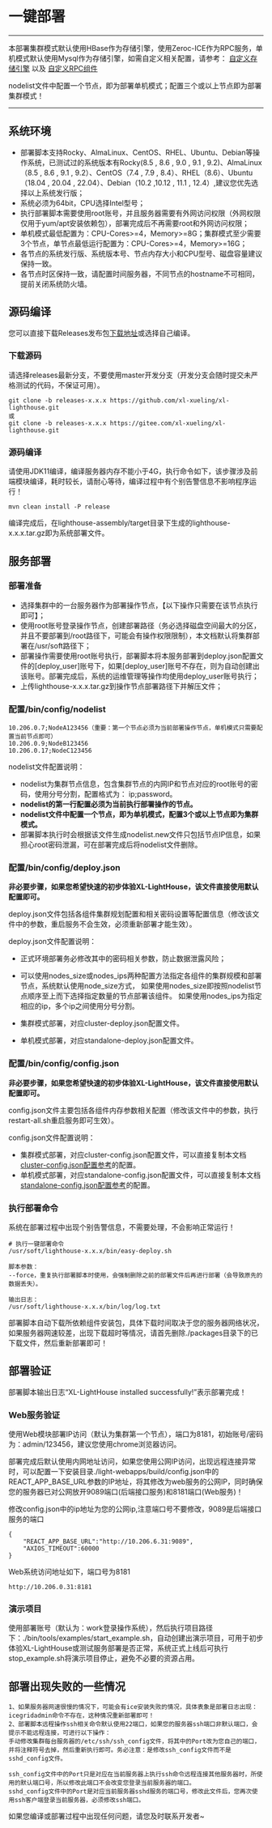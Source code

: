 # 一键部署

---
本部署集群模式默认使用HBase作为存储引擎，使用Zeroc-ICE作为RPC服务，单机模式默认使用Mysql作为存储引擎，如需自定义相关配置，请参考：
[自定义存储引擎](/deploy/03.md) 以及 [自定义RPC组件](/deploy/02.md)

nodelist文件中配置一个节点，即为部署单机模式；配置三个或以上节点即为部署集群模式！

---

## 系统环境

* 部署脚本支持Rocky、AlmaLinux、CentOS、RHEL、Ubuntu、Debian等操作系统，已测试过的系统版本有Rocky(8.5 , 8.6 , 9.0 , 9.1 , 9.2)、AlmaLinux（8.5 , 8.6 , 9.1 , 9.2）、CentOS（7.4 , 7.9 , 8.4）、RHEL（8.6）、Ubuntu（18.04 , 20.04 , 22.04）、Debian（10.2 ,10.12 , 11.1 , 12.4）,建议您优先选择以上系统发行版；
* 系统必须为64bit，CPU选择Intel型号；
* 执行部署脚本需要使用root账号，并且服务器需要有外网访问权限（外网权限仅用于yum/apt安装依赖包），部署完成后不再需要root和外网访问权限；
* 单机模式最低配置为：CPU-Cores>=4，Memory>=8G；集群模式至少需要3个节点，单节点最低运行配置为：CPU-Cores>=4，Memory>=16G；
* 各节点的系统发行版、系统版本号、节点内存大小和CPU型号、磁盘容量建议保持一致。
* 各节点时区保持一致，请配置时间服务器，不同节点的hostname不可相同，提前关闭系统防火墙。

## 源码编译
您可以直接下载Releases发布包[下载地址](/versions/02.md)或选择自己编译。

### 下载源码

请选择releases最新分支，不要使用master开发分支（开发分支会随时提交未严格测试的代码，不保证可用）。

``` 
git clone -b releases-x.x.x https://github.com/xl-xueling/xl-lighthouse.git
或 
git clone -b releases-x.x.x https://gitee.com/xl-xueling/xl-lighthouse.git
``` 

### 源码编译

请使用JDK11编译，编译服务器内存不能小于4G，执行命令如下，该步骤涉及前端模块编译，耗时较长，请耐心等待，编译过程中有个别告警信息不影响程序运行！

``` 
mvn clean install -P release
```

编译完成后，在lighthouse-assembly/target目录下生成的lighthouse-x.x.x.tar.gz即为系统部署文件。

## 服务部署

### 部署准备

- 选择集群中的一台服务器作为部署操作节点，【以下操作只需要在该节点执行即可】；
- 使用root账号登录操作节点，创建部署路径（务必选择磁盘空间最大的分区，并且不要部署到/root路径下，可能会有操作权限限制），本文档默认将集群部署在/usr/soft路径下；
- 部署操作需要使用root账号执行，部署脚本将本服务部署到deploy.json配置文件的[deploy_user]账号下，如果[deploy_user]账号不存在，则为自动创建出该账号。部署完成后，系统的运维管理等操作均使用deploy_user账号执行；  
- 上传lighthouse-x.x.x.tar.gz到操作节点部署路径下并解压文件；

### 配置/bin/config/nodelist

``` 
10.206.0.7;NodeA123456（重要：第一个节点必须为当前部署操作节点，单机模式只需要配置当前节点即可）
10.206.0.9;NodeB123456
10.206.0.17;NodeC123456
```
nodelist文件配置说明：
- nodelist为集群节点信息，包含集群节点的内网IP和节点对应的root账号的密码，使用分号分割，配置格式为： ip;password。
- **nodelist的第一行配置必须为当前执行部署操作的节点。**
- **nodelist文件中配置一个节点，即为单机模式，配置3个或以上节点即为集群模式。**  
- 部署脚本执行时会根据该文件生成nodelist.new文件只包括节点IP信息，如果担心root密码泄漏，可在部署完成后将nodelist文件删除。

### 配置/bin/config/deploy.json

**非必要步骤，如果您希望快速的初步体验XL-LightHouse，该文件直接使用默认配置即可。**

deploy.json文件包括各组件集群规划配置和相关密码设置等配置信息（修改该文件中的参数，重启服务不会生效，必须重新部署才能生效）。

deploy.json文件配置说明：

- 正式环境部署务必修改其中的密码相关参数，防止数据泄露风险；
- 可以使用nodes_size或nodes_ips两种配置方法指定各组件的集群规模和部署节点，系统默认使用node_size方式，
如果使用nodes_size即按照nodelist节点顺序至上而下选择指定数量的节点部署该组件。
如果使用nodes_ips为指定相应的ip，多个ip之间使用分号分割。

- 集群模式部署，对应cluster-deploy.json配置文件。
- 单机模式部署，对应standalone-deploy.json配置文件。

### 配置/bin/config/config.json

**非必要步骤，如果您希望快速的初步体验XL-LightHouse，该文件直接使用默认配置即可。**

config.json文件主要包括各组件内存参数相关配置（修改该文件中的参数，执行restart-all.sh重启服务即可生效）。

config.json文件配置说明：

- 集群模式部署，对应cluster-config.json配置文件，可以直接复制本文档 [cluster-config.json配置参考](/management/02.md)的配置。
- 单机模式部署，对应standalone-config.json配置文件，可以直接复制本文档 [standalone-config.json配置参考](/management/09.md)的配置。

### 执行部署命令

系统在部署过程中出现个别告警信息，不需要处理，不会影响正常运行！

``` 
# 执行一键部署命令
/usr/soft/lighthouse-x.x.x/bin/easy-deploy.sh

脚本参数：
--force，重复执行部署脚本时使用，会强制删除之前的部署文件后再进行部署（会导致原先的数据丢失）。

输出日志：
/usr/soft/lighthouse-x.x.x/bin/log/log.txt
```

部署脚本自动下载所依赖组件安装包，具体下载时间取决于您的服务器网络状况，如果服务器网速较差，出现下载超时等情况，请首先删除./packages目录下的已下载文件，然后重新部署即可！

## 部署验证

部署脚本输出日志“XL-LightHouse installed successfully!”表示部署完成！

### Web服务验证

使用Web模块部署IP访问（默认为集群第一个节点），端口为8181，初始账号/密码为：admin/123456，建议您使用chrome浏览器访问。

部署完成后默认使用内网地址访问，如果您使用公网IP访问，出现远程连接异常时，可以配置一下安装目录./light-webapps/build/config.json中的REACT_APP_BASE_URL参数的IP地址，将其修改为web服务的公网IP，同时确保您的服务器已对公网放开9089端口(后端接口服务)和8181端口(Web服务)！

修改config.json中的ip地址为您的公网ip,注意端口号不要修改，9089是后端接口服务的端口
```
{
    "REACT_APP_BASE_URL":"http://10.206.6.31:9089",
    "AXIOS_TIMEOUT":60000
}
```

Web系统访问地址如下，端口号为8181
```
http://10.206.0.31:8181
```

### 演示项目

使用部署账号（默认为：work登录操作系统），然后执行项目路径下：./bin/tools/examples/start_example.sh，自动创建出演示项目，可用于初步体验XL-LightHouse或测试服务部署是否正常，系统正式上线后可执行stop_example.sh将演示项目停止，避免不必要的资源占用。

## 部署出现失败的一些情况

```
1、如果服务器网速很慢的情况下，可能会有ice安装失败的情况，具体表象是部署日志出现：icegridadmin命令不存在，这种情况重新部署即可！
2、部署脚本远程操作ssh相关命令默认使用22端口，如果您的服务器ssh端口非默认端口，会提示不能远程连接，可进行以下操作：
手动修改集群每台服务器的/etc/ssh/ssh_config文件，将其中的Port改为您自己的端口，并将注释符号去掉，然后重新执行即可。务必注意：是修改ssh_config文件而不是sshd_config文件。

ssh_config文件中的Port只是对应在当前服务器上执行ssh命令远程连接其他服务器时，所使用的默认端口号，所以修改此端口不会改变您登录当前服务器的端口。
sshd_config文件中的Port是对应当前服务器sshd服务的端口号，修改此文件后，您再次使用ssh客户端登录当前服务器，必须修改ssh端口。
```

如果您编译或部署过程中出现任何问题，请您及时联系开发者~